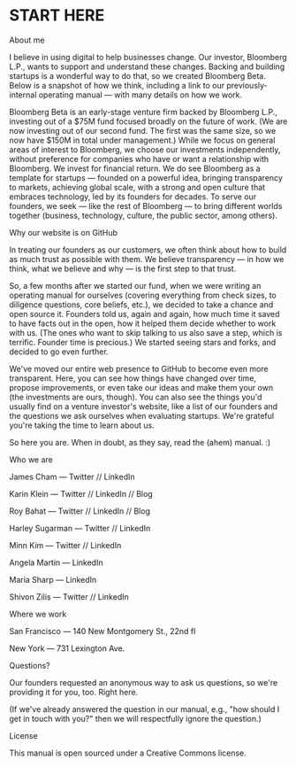 # START HERE
About me

I believe in using digital to help businesses change. Our investor, Bloomberg L.P., wants to support and understand these changes. Backing and building startups is a wonderful way to do that, so we created Bloomberg Beta. Below is a snapshot of how we think, including a link to our previously-internal operating manual — with many details on how we work.

Bloomberg Beta is an early-stage venture firm backed by Bloomberg L.P., investing out of a $75M fund focused broadly on the future of work. (We are now investing out of our second fund. The first was the same size, so we now have $150M in total under management.) While we focus on general areas of interest to Bloomberg, we choose our investments independently, without preference for companies who have or want a relationship with Bloomberg. We invest for financial return. We do see Bloomberg as a template for startups — founded on a powerful idea, bringing transparency to markets, achieving global scale, with a strong and open culture that embraces technology, led by its founders for decades. To serve our founders, we seek — like the rest of Bloomberg — to bring different worlds together (business, technology, culture, the public sector, among others).

Why our website is on GitHub

In treating our founders as our customers, we often think about how to build as much trust as possible with them. We believe transparency — in how we think, what we believe and why — is the first step to that trust.

So, a few months after we started our fund, when we were writing an operating manual for ourselves (covering everything from check sizes, to diligence questions, core beliefs, etc.), we decided to take a chance and open source it. Founders told us, again and again, how much time it saved to have facts out in the open, how it helped them decide whether to work with us. (The ones who want to skip talking to us also save a step, which is terrific. Founder time is precious.) We started seeing stars and forks, and decided to go even further.

We've moved our entire web presence to GitHub to become even more transparent. Here, you can see how things have changed over time, propose improvements, or even take our ideas and make them your own (the investments are ours, though). You can also see the things you'd usually find on a venture investor's website, like a list of our founders and the questions we ask ourselves when evaluating startups. We're grateful you're taking the time to learn about us.

So here you are. When in doubt, as they say, read the (ahem) manual. :)

Who we are

James Cham — Twitter // LinkedIn

Karin Klein — Twitter // LinkedIn // Blog

Roy Bahat — Twitter // LinkedIn // Blog

Harley Sugarman — Twitter // LinkedIn

Minn Kim — Twitter // LinkedIn

Angela Martin — LinkedIn

Maria Sharp — LinkedIn

Shivon Zilis — Twitter // LinkedIn

Where we work

San Francisco — 140 New Montgomery St., 22nd fl

New York — 731 Lexington Ave.

Questions?

Our founders requested an anonymous way to ask us questions, so we're providing it for you, too. Right here.

(If we've already answered the question in our manual, e.g., "how should I get in touch with you?" then we will respectfully ignore the question.)

License

This manual is open sourced under a Creative Commons license.
